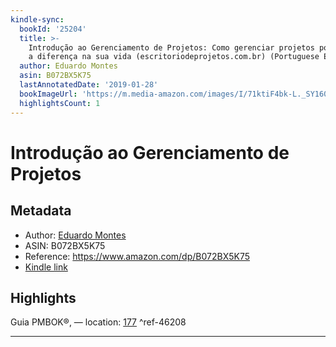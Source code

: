 ```yaml
---
kindle-sync:
  bookId: '25204'
  title: >-
    Introdução ao Gerenciamento de Projetos: Como gerenciar projetos pode fazer
    a diferença na sua vida (escritoriodeprojetos.com.br) (Portuguese Edition)
  author: Eduardo Montes
  asin: B072BX5K75
  lastAnnotatedDate: '2019-01-28'
  bookImageUrl: 'https://m.media-amazon.com/images/I/71ktiF4bk-L._SY160.jpg'
  highlightsCount: 1
---
```

# Introdução ao Gerenciamento de Projetos
## Metadata
* Author: [Eduardo Montes](https://www.amazon.comundefined)
* ASIN: B072BX5K75
* Reference: https://www.amazon.com/dp/B072BX5K75
* [Kindle link](kindle://book?action=open&asin=B072BX5K75)

## Highlights
Guia PMBOK®, — location: [177](kindle://book?action=open&asin=B072BX5K75&location=177) ^ref-46208

---
